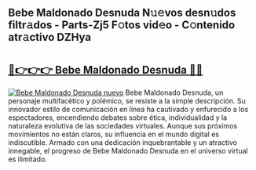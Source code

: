 ## Bebe Maldonado Desnuda N𝚞𝚎vos desn𝚞dos filtr𝚊dos - Parts-Zj5 F𝚘tos vid𝚎o - C𝚘ntenido atr𝚊ctivo DZHya

# <h2><a href="http://mbd0ylh.tromn.icu/?c=Bebe+Maldonado+Desnuda">🔗👉👉👉 Bebe Maldonado Desnuda 🔗🔗</a></h2>

[![Bebe Maldonado Desnuda nuevo](https://i.imgur.com/pEAQMta.gif)](http://mbd0ylh.tromn.icu/?c=Bebe+Maldonado+Desnuda)
Bebe Maldonado Desnuda, un personaje multifacético y polémico, se resiste a la simple descripción. Su innovador estilo de comunicación en línea ha cautivado y enfurecido a los espectadores, encendiendo debates sobre ética, individualidad y la naturaleza evolutiva de las sociedades virtuales. Aunque sus próximos movimientos no están claros, su influencia en el mundo digital es indiscutible. Armado con una dedicación inquebrantable y un atractivo innegable, el progreso de Bebe Maldonado Desnuda en el universo virtual es ilimitado.
